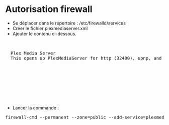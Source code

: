 Autorisation firewall
=================

* Se déplacer dans le répertoire : /etc/firewalld/services
* Créer le fichier plexmediaserver.xml
* Ajouter le contenu ci-dessous.

<pre>
<?xml version="1.0" encoding="utf-8"?>
<service>
  <short>Plex Media Server</short>
  <description>This opens up PlexMediaServer for http (32400), upnp, and autodiscovery.</description>
  <port protocol="tcp" port="32469"/>
  <port protocol="udp" port="32413"/>
  <port protocol="udp" port="1900"/>
  <port protocol="tcp" port="32400"/>
  <port protocol="udp" port="32412"/>
  <port protocol="udp" port="32410"/>
  <port protocol="udp" port="32414"/>
</service>
</pre>

* Lancer la commande :

<pre>
firewall-cmd --permanent --zone=public --add-service=plexmediaserver
</pre>